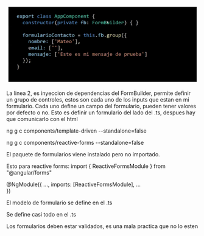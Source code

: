 ![alt text](clase06/src/assets/image.png)

La linea 2, es inyeccion de dependencias del FormBuilder, permite definir un grupo de controles, estos son cada uno de los inputs que estan en mi formulario. 
Cada uno define un campo del formulario, pueden tener valores por defecto o no. Esto es definir un formulario del lado del .ts, despues hay que comunicarlo con el html 

ng g c components/template-driven --standalone=false

ng g c components/reactive-forms --standalone=false

El paquete de formularios viene instalado pero no importado. 

Esto para reactive forms: 
import { ReactiveFormsModule } from "@angular/forms"

@NgModule({ 
    ...,
    imports: [ReactiveFormsModule],
    ...    
})

El modelo de formulario se define en el .ts

Se define casi todo en el .ts

Los formularios deben estar validados, es una mala practica que no lo esten





